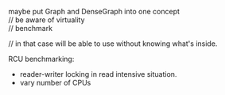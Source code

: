 
maybe put Graph and DenseGraph into one concept  
// be aware of virtuality  
// benchmark  

// in that case will be able to use without knowing what's inside.  

RCU benchmarking:  
* reader-writer locking in read intensive situation.
* vary number of CPUs
